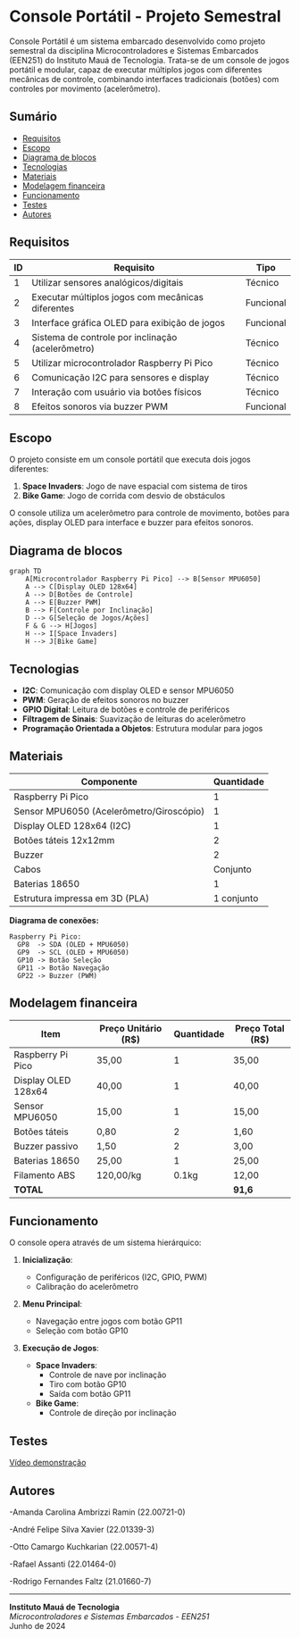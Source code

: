 # Console Portátil - Projeto Semestral  

Console Portátil é um sistema embarcado desenvolvido como projeto semestral da disciplina Microcontroladores e Sistemas Embarcados (EEN251) do Instituto Mauá de Tecnologia. Trata-se de um console de jogos portátil e modular, capaz de executar múltiplos jogos com diferentes mecânicas de controle, combinando interfaces tradicionais (botões) com controles por movimento (acelerômetro).

## Sumário
- [Requisitos](#requisitos)
- [Escopo](#escopo)
- [Diagrama de blocos](#diagrama-de-blocos)
- [Tecnologias](#tecnologias)
- [Materiais](#materiais)
- [Modelagem financeira](#modelagem-financeira)
- [Funcionamento](#funcionamento)
- [Testes](#testes)
- [Autores](#autores)

## Requisitos
| ID | Requisito | Tipo |
|----|-----------|------|
| 1  | Utilizar sensores analógicos/digitais | Técnico |
| 2  | Executar múltiplos jogos com mecânicas diferentes | Funcional |
| 3  | Interface gráfica OLED para exibição de jogos | Funcional |
| 4  | Sistema de controle por inclinação (acelerômetro) | Técnico |
| 5  | Utilizar microcontrolador Raspberry Pi Pico | Técnico |
| 6  | Comunicação I2C para sensores e display | Técnico |
| 7  | Interação com usuário via botões físicos | Técnico |
| 8  | Efeitos sonoros via buzzer PWM | Funcional |

## Escopo
O projeto consiste em um console portátil que executa dois jogos diferentes:  
1. **Space Invaders**: Jogo de nave espacial com sistema de tiros  
2. **Bike Game**: Jogo de corrida com desvio de obstáculos  

O console utiliza um acelerômetro para controle de movimento, botões para ações, display OLED para interface e buzzer para efeitos sonoros.

## Diagrama de blocos
```mermaid
graph TD
    A[Microcontrolador Raspberry Pi Pico] --> B[Sensor MPU6050]
    A --> C[Display OLED 128x64]
    A --> D[Botões de Controle]
    A --> E[Buzzer PWM]
    B --> F[Controle por Inclinação]
    D --> G[Seleção de Jogos/Ações]
    F & G --> H[Jogos]
    H --> I[Space Invaders]
    H --> J[Bike Game]
```

## Tecnologias
- **I2C**: Comunicação com display OLED e sensor MPU6050
- **PWM**: Geração de efeitos sonoros no buzzer
- **GPIO Digital**: Leitura de botões e controle de periféricos
- **Filtragem de Sinais**: Suavização de leituras do acelerômetro
- **Programação Orientada a Objetos**: Estrutura modular para jogos

## Materiais
| Componente | Quantidade |
|------------|------------|
| Raspberry Pi Pico | 1 |
| Sensor MPU6050 (Acelerômetro/Giroscópio) | 1 |
| Display OLED 128x64 (I2C) | 1 |
| Botões táteis 12x12mm | 2 |
| Buzzer | 2 |
| Cabos | Conjunto |
| Baterias 18650 | 1 |
| Estrutura impressa em 3D (PLA) | 1 conjunto |

**Diagrama de conexões:**
```
Raspberry Pi Pico:
  GP8  -> SDA (OLED + MPU6050)
  GP9  -> SCL (OLED + MPU6050)
  GP10 -> Botão Seleção
  GP11 -> Botão Navegação
  GP22 -> Buzzer (PWM)
```

## Modelagem financeira

| Item | Preço Unitário (R$) | Quantidade | Preço Total (R$) |
|------|---------------------|------------|------------------|
| Raspberry Pi Pico | 35,00 | 1 | 35,00 |
| Display OLED 128x64 | 40,00 | 1 | 40,00 |
| Sensor MPU6050 | 15,00 | 1 | 15,00 |
| Botões táteis | 0,80 | 2 | 1,60 |
| Buzzer passivo | 1,50 | 2 | 3,00 |
| Baterias 18650 | 25,00 | 1 | 25,00 |
| Filamento ABS | 120,00/kg | 0.1kg | 12,00 |
| **TOTAL** | | | **91,6** |

## Funcionamento
O console opera através de um sistema hierárquico:

1. **Inicialização**: 
   - Configuração de periféricos (I2C, GPIO, PWM)
   - Calibração do acelerômetro
   
2. **Menu Principal**:
   - Navegação entre jogos com botão GP11
   - Seleção com botão GP10
   
3. **Execução de Jogos**:
   - **Space Invaders**:
     - Controle de nave por inclinação
     - Tiro com botão GP10
     - Saída com botão GP11
   - **Bike Game**:
     - Controle de direção por inclinação

## Testes

[Vídeo demonstração](https://example.com/console-demo.mp4)

## Autores
  -Amanda Carolina Ambrizzi Ramin (22.00721-0)
  
  -André Felipe Silva Xavier (22.01339-3) 
  
  -Otto Camargo Kuchkarian (22.00571-4) 
  
  -Rafael Assanti (22.01464-0) 
  
  -Rodrigo Fernandes Faltz (21.01660-7) 

---

**Instituto Mauá de Tecnologia**  
*Microcontroladores e Sistemas Embarcados - EEN251*  
Junho de 2024
